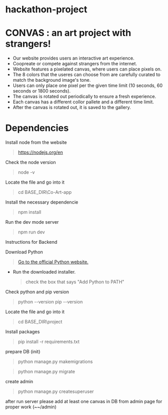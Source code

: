 ﻿# hackathon-project

# CONVAS : an art project with strangers!

- Our website provides users an interactive art experience.
- Coopreate or compete against strangers from the internet.
- Website features a pixelated canvas, where users can place pixels on.
- The 8 colors that the useres can choose from are carefully curated to match the background image's tone.
- Users can only place one pixel per the given time limit (10 seconds, 60 seconds or 1800 seconds).
- The canvas is rotated out periodically to ensure a fresh experience.
- Each canvas has a different collor pallete and a different time limit.
- After the canvas is rotated out, it is saved to the gallery.

# Dependencies

Install node from the website

> https://nodejs.org/en

Check the node version

> node -v

Locate the file and go into it

> cd BASE_DIR\Co-Art-app

Install the necessary dependencie

> npm install

Run the dev mode server

> npm run dev

Instructions for Backend

Download Python

> [Go to the official Python website.](https://www.python.org/downloads/)

- Run the downloaded installer.
  > check the box that says "Add Python to PATH"

Check python and pip version

> python --version
> pip --version

Locate the file and go into it

> cd BASE_DIR\project

Install packages

> pip install -r requirements.txt

prepare DB (init)

> python manage.py makemigrations

> python manage.py migrate

create admin

> python manage.py createsuperuser

after run server
please add at least one canvas in DB from admin page for proper work (~~/admin)
